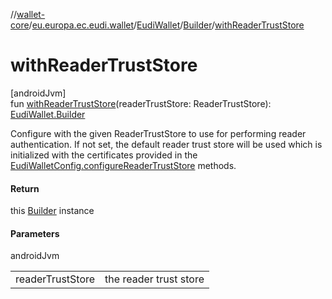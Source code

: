 //[wallet-core](../../../../index.md)/[eu.europa.ec.eudi.wallet](../../index.md)/[EudiWallet](../index.md)/[Builder](index.md)/[withReaderTrustStore](with-reader-trust-store.md)

# withReaderTrustStore

[androidJvm]\
fun [withReaderTrustStore](with-reader-trust-store.md)(readerTrustStore:
ReaderTrustStore): [EudiWallet.Builder](index.md)

Configure with the given ReaderTrustStore to use for performing reader authentication. If not set,
the default reader trust store will be used which is initialized with the certificates provided in
the [EudiWalletConfig.configureReaderTrustStore](../../-eudi-wallet-config/configure-reader-trust-store.md)
methods.

#### Return

this [Builder](index.md) instance

#### Parameters

androidJvm

|                  |                        |
|------------------|------------------------|
| readerTrustStore | the reader trust store |
